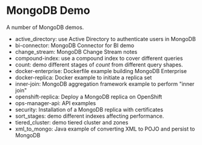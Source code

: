 # MongoDB Demo
A number of MongoDB demos.
- active_directory: use Active Directory to authenticate users in MongoDB
- bi-connector: MongoDB Connector for BI demo
- change_stream: MongoDB Change Stream notes
- compound-index: use a compound index to cover different queries
- count: demo different stages of _count_ from different query shapes.
- docker-enterprise: Dockerfile example building MongoDB Enterprise
- docker-replica: Docker example to initiate a replica set
- inner-join: MongoDB aggregation framework example to perform "inner join"
- openshift-replica: Deploy a MongoDB replica on OpenShift
- ops-manager-api: API examples
- security: Installation of a MongoDB replica with certificates
- sort_stages: demo different indexes affecting performance.
- tiered_cluster: demo tiered cluster and zones
- xml_to_mongo: Java example of converting XML to POJO and persist to MongoDB
